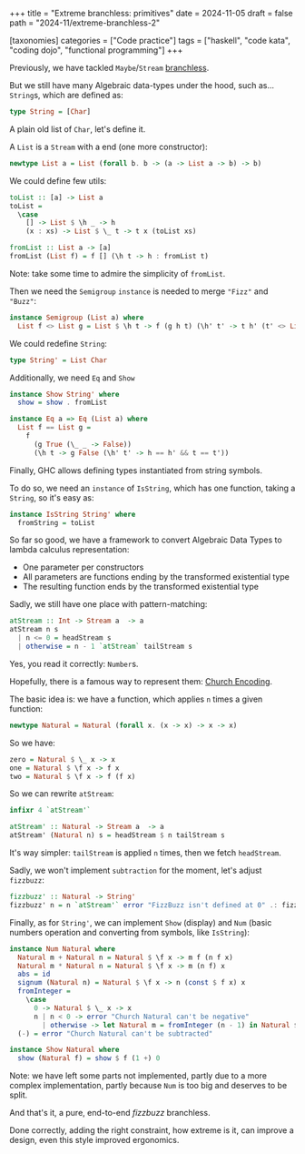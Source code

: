 +++
title = "Extreme branchless: primitives"
date = 2024-11-05
draft = false
path = "2024-11/extreme-branchless-2"

[taxonomies]
categories = ["Code practice"]
tags = ["haskell", "code kata", "coding dojo", "functional programming"]
+++

Previously, we have tackled `Maybe`/`Stream` [branchless](@/2024-10-29_extreme-branchess-1.md).

But we still have many Algebraic data-types under the hood, such as... `String`s,
which are defined as:

```haskell
type String = [Char]
```

A plain old list of `Char`, let's define it.

A `List` is a `Stream` with a end (one more constructor):

```haskell
newtype List a = List (forall b. b -> (a -> List a -> b) -> b)
```

We could define few utils:

```haskell
toList :: [a] -> List a
toList =
  \case
    [] -> List $ \h _ -> h
    (x : xs) -> List $ \_ t -> t x (toList xs)

fromList :: List a -> [a]
fromList (List f) = f [] (\h t -> h : fromList t)
```

Note: take some time to admire the simplicity of `fromList`.

Then we need the `Semigroup` `instance` is needed to merge `"Fizz"` and `"Buzz"`:

```haskell
instance Semigroup (List a) where
  List f <> List g = List $ \h t -> f (g h t) (\h' t' -> t h' (t' <> List g))
```

We could redefine `String`:

```haskell
type String' = List Char
```

Additionally, we need `Eq` and `Show`

```haskell
instance Show String' where
  show = show . fromList

instance Eq a => Eq (List a) where
  List f == List g =
    f
      (g True (\_ _ -> False))
      (\h t -> g False (\h' t' -> h == h' && t == t'))
```

Finally, GHC allows defining types instantiated from string symbols.

To do so, we need an `instance` of `IsString`, which has one function, taking
a `String`, so it's easy as:

```haskell
instance IsString String' where
  fromString = toList
```

So far so good, we have a framework to convert Algebraic Data Types to lambda
calculus representation:

* One parameter per constructors
* All parameters are functions ending by the transformed existential type
* The resulting function ends by the transformed existential type

Sadly, we still have one place with pattern-matching:

```haskell
atStream :: Int -> Stream a  -> a
atStream n s
  | n <= 0 = headStream s
  | otherwise = n - 1 `atStream` tailStream s
```

Yes, you read it correctly: `Number`s.

Hopefully, there is a famous way to represent them:
[Church Encoding](https://en.wikipedia.org/wiki/Church_encoding).

The basic idea is: we have a function, which applies `n` times a given function:

```haskell
newtype Natural = Natural (forall x. (x -> x) -> x -> x)
```

So we have:

```haskell
zero = Natural $ \_ x -> x
one = Natural $ \f x -> f x
two = Natural $ \f x -> f (f x)
```

So we can rewrite `atStream`:

```haskell
infixr 4 `atStream'`

atStream' :: Natural -> Stream a  -> a
atStream' (Natural n) s = headStream $ n tailStream s
```

It's way simpler: `tailStream` is applied `n` times, then we fetch `headStream`.

Sadly, we won't implement `subtraction` for the moment, let's adjust `fizzbuzz`:

```haskell
fizzbuzz' :: Natural -> String'
fizzbuzz' n = n `atStream'` error "FizzBuzz isn't defined at 0" .: fizzbuzzStream
```

Finally, as for `String'`, we can implement `Show` (display) and `Num` (basic
numbers operation and converting from symbols, like `IsString`):

```haskell
instance Num Natural where
  Natural m + Natural n = Natural $ \f x -> m f (n f x)
  Natural m * Natural n = Natural $ \f x -> m (n f) x
  abs = id
  signum (Natural n) = Natural $ \f x -> n (const $ f x) x
  fromInteger =
    \case
      0 -> Natural $ \_ x -> x
      n | n < 0 -> error "Church Natural can't be negative"
        | otherwise -> let Natural m = fromInteger (n - 1) in Natural $ \f x -> f (m f x)
  (-) = error "Church Natural can't be subtracted"

instance Show Natural where
  show (Natural f) = show $ f (1 +) 0
```

Note: we have left some parts not implemented, partly due to a more complex
implementation, partly because `Num` is too big and deserves to be split.

And that's it, a pure, end-to-end _fizzbuzz_ branchless.

Done correctly, adding the right constraint, how extreme is it, can improve a
design, even this style improved ergonomics.
